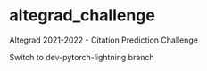 # altegrad_challenge
Altegrad 2021-2022 - Citation Prediction Challenge

Switch to dev-pytorch-lightning branch